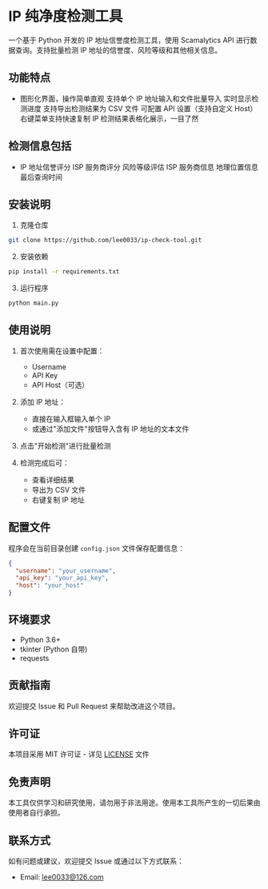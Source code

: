 # IP 纯净度检测工具
一个基于 Python 开发的 IP 地址信誉度检测工具，使用 Scamalytics API 进行数据查询。支持批量检测 IP 地址的信誉度、风险等级和其他相关信息。
## 功能特点
- 图形化界面，操作简单直观
 支持单个 IP 地址输入和文件批量导入
 实时显示检测进度
 支持导出检测结果为 CSV 文件
 可配置 API 设置（支持自定义 Host）
 右键菜单支持快速复制 IP
 检测结果表格化展示，一目了然
## 检测信息包括
- IP 地址信誉评分
 ISP 服务商评分
 风险等级评估
 ISP 服务商信息
 地理位置信息
 最后查询时间
## 安装说明
1. 克隆仓库

```bash
git clone https://github.com/lee0033/ip-check-tool.git
```
2. 安装依赖
```bash
pip install -r requirements.txt
``` 
3. 运行程序
```bash
python main.py
```

## 使用说明

1. 首次使用需在设置中配置：
   - Username
   - API Key
   - API Host（可选）

2. 添加 IP 地址：
   - 直接在输入框输入单个 IP
   - 或通过"添加文件"按钮导入含有 IP 地址的文本文件

3. 点击"开始检测"进行批量检测

4. 检测完成后可：
   - 查看详细结果
   - 导出为 CSV 文件
   - 右键复制 IP 地址

## 配置文件

程序会在当前目录创建 `config.json` 文件保存配置信息：

```json
{
  "username": "your_username",
  "api_key": "your_api_key",
  "host": "your_host"
}
```

## 环境要求

- Python 3.6+
- tkinter (Python 自带)
- requests

## 贡献指南

欢迎提交 Issue 和 Pull Request 来帮助改进这个项目。

## 许可证

本项目采用 MIT 许可证 - 详见 [LICENSE](LICENSE) 文件

## 免责声明

本工具仅供学习和研究使用，请勿用于非法用途。使用本工具所产生的一切后果由使用者自行承担。

## 联系方式

如有问题或建议，欢迎提交 Issue 或通过以下方式联系：

- Email: lee0033@126.com
